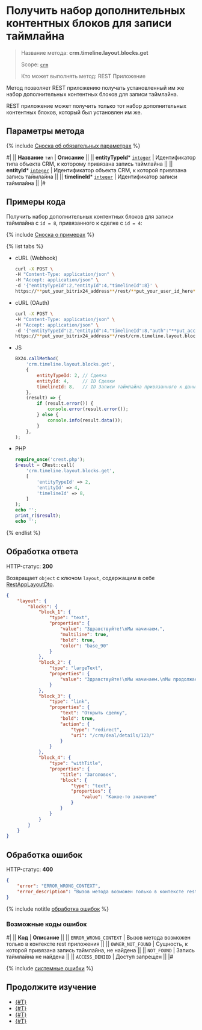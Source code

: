# Получить набор дополнительных контентных блоков для записи таймлайна

> Название метода: **crm.timeline.layout.blocks.get**
>
> Scope: [`crm`](../../../scopes/permissions.md)
>
> Кто может выполнять метод: REST Приложение

Метод позволяет REST приложению получать установленный им же набор дополнительных контентных блоков для записи таймлайна.

REST приложение может получить только тот набор дополнительных контентных блоков, который был установлен им же.

## Параметры метода

{% include [Сноска об обязательных параметрах](../../../../_includes/required.md) %}

#|
|| **Название**
`тип` | **Описание** ||
|| **entityTypeId***
[`integer`](../../../data-types.md) | Идентификатор типа объекта CRM, к которому привязана запись таймлайна ||
|| **entityId***
[`integer`](../../../data-types.md) | Идентификатор объекта CRM, к которой привязана запись таймлайна ||
|| **timelineId***
[`integer`](../../../data-types.md) | Идентификатор записи таймлайна ||
|#

## Примеры кода

Получить набор дополнительных контентных блоков для записи таймлайна с `id = 8`, привязанного к сделке с `id = 4`:

{% include [Сноска о примерах](../../../../_includes/examples.md) %}

{% list tabs %}

- cURL (Webhook)

    ```bash
    curl -X POST \
    -H "Content-Type: application/json" \
    -H "Accept: application/json" \
    -d '{"entityTypeId":2,"entityId":4,"timelineId":8}' \
    https://**put_your_bitrix24_address**/rest/**put_your_user_id_here**/**put_your_webhook_here**/crm.timeline.layout.blocks.get
    ```

- cURL (OAuth)

    ```bash
    curl -X POST \
    -H "Content-Type: application/json" \
    -H "Accept: application/json" \
    -d '{"entityTypeId":2,"entityId":4,"timelineId":8,"auth":"**put_access_token_here**"}' \
    https://**put_your_bitrix24_address**/rest/crm.timeline.layout.blocks.get
    ```

- JS

    ```js
    BX24.callMethod(
        'crm.timeline.layout.blocks.get',
        {
            entityTypeId: 2, // Сделка
            entityId: 4,     // ID Сделки
            timelineId: 8,   // ID Записи таймлайна привязанного к данной сделке
        },
        (result) => {
            if (result.error()) {
                console.error(result.error());
            } else {
                console.info(result.data());
            }
        },
    );
    ```

- PHP

    ```php
    require_once('crest.php');
    $result = CRest::call(
        'crm.timeline.layout.blocks.get',
        [
            'entityTypeId' => 2,
            'entityId' => 4,
            'timelineId' => 8,
        ]
    );
    echo '';
    print_r($result);
    echo '';
    ```

{% endlist %}

## Обработка ответа

HTTP-статус: **200**

Возвращает `object` с ключом `layout`, содержащим в себе [RestAppLayoutDto](../activities/structure/rest-app-layout-dto.md).

```json
{
    "layout": {
        "blocks": {
            "block_1": {
                "type": "text",
                "properties": {
                    "value": "Здравствуйте!\nМы начинаем.",
                    "multiline": true,
                    "bold": true,
                    "color": "base_90"
                }
            },
            "block_2": {
                "type": "largeText",
                "properties": {
                    "value": "Здравствуйте!\nМы начинаем.\nМы продолжаем.\nМы все еще работаем над этим.\nМы продолжаем.\nМы близки к результату.\nДо свидания."
                }
            },
            "block_3": {
                "type": "link",
                "properties": {
                    "text": "Открыть сделку",
                    "bold": true,
                    "action": {
                        "type": "redirect",
                        "uri": "/crm/deal/details/123/"
                    }
                }
            },
            "block_4": {
                "type": "withTitle",
                "properties": {
                    "title": "Заголовок",
                    "block": {
                        "type": "text",
                        "properties": {
                            "value": "Какое-то значение"
                        }
                    }
                }
            }
        }
    }
}
```

## Обработка ошибок

HTTP-статус: **400**

```json
{
    "error": "ERROR_WRONG_CONTEXT",
    "error_description": "Вызов метода возможен только в контексте rest приложения"
}
```

{% include notitle [обработка ошибок](../../../../_includes/error-info.md) %}

### Возможные коды ошибок

#|
|| **Код** | **Описание** ||
|| `ERROR_WRONG_CONTEXT` | Вызов метода возможен только в контексте rest приложения ||
|| `OWNER_NOT_FOUND` | Сущность, к которой привязана запись таймлайна, не найдена ||
|| `NOT_FOUND` | Запись таймлайна не найдена ||
|| `ACCESS_DENIED` | Доступ запрещен ||
|#

{% include [системные ошибки](../../../../_includes/system-errors.md) %}

## Продолжите изучение 

- [{#T}](./index.md)
- [{#T}](./crm-timeline-layout-blocks-set.md)
- [{#T}](./crm-timeline-layout-blocks-delete.md)
- [{#T}](./content-blocks-test-app.md)
